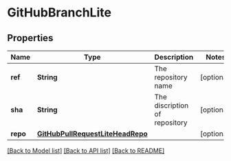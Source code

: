 # GitHubBranchLite

## Properties
Name | Type | Description | Notes
------------ | ------------- | ------------- | -------------
**ref** | **String** | The repository name | [optional] 
**sha** | **String** | The discription of repository | [optional] 
**repo** | [**GitHubPullRequestLiteHeadRepo**](GitHubPullRequestLiteHeadRepo.md) |  | [optional] 

[[Back to Model list]](../README.md#documentation-for-models) [[Back to API list]](../README.md#documentation-for-api-endpoints) [[Back to README]](../README.md)


